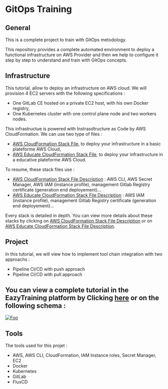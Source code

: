 # GitOps Training

## General

This is a complete project to train with GitOps metodology.

This repository provides a complete automated environment to deploy a functional infrastructure on AWS Provider and then we help to configure it step by step to understand and train with GitOps concepts.

## Infrastructure

This tutorial, allow to deploy an infrastructure on AWS cloud. We will provision 4 EC2 servers with the following specifications :
- One GitLab CE hosted on a private EC2 host, with his own Docker registry,
- One Kubernetes cluster with one control plane node and two workers nodes.

This infrastructue is powered with Instrasdtructure as Code by AWS CloudFormation. We can use two type of files :
- [AWS CloudFormation Stack File](https://github.com/samiamoura/gitops-training/blob/master/aws-stack/stack-GitOps.yml), to deploy your infrastructure in a basic plateforme AWS Cloud,
- [AWS Educate CloudFormation Stack File](https://github.com/samiamoura/gitops-training/blob/master/aws-educate-stack/stack-GitOps-educate.yml), to deploy your infrastructure in a educative plateforme AWS Cloud.

To resume, these stack files use : 
- [AWS CloudFormation Stack File Description](https://github.com/samiamoura/gitops-training/tree/master/aws-stack) : AWS CLI, AWS Secret Manager, AWS IAM (instance profile), management Gitlab Registry certificate (generation end deployement)...
- [AWS Educate CloudFormation Stack File Description](https://github.com/samiamoura/gitops-training/tree/master/aws-educate-stack) : AWS IAM (instance profile), management Gitlab Registry certificate (generation end deployement)...

Every stack is detailed in depth. You can view more details about these stacks by clicking on [AWS CloudFormation Stack File Description](https://github.com/samiamoura/gitops-training/tree/master/aws-stack) or on [AWS Educate CloudFormation Stack File Description](https://github.com/samiamoura/gitops-training/tree/master/aws-educate-stack).

## Project

In this tutorial, we will view how to implement tool chain integration with two approachs :
- Pipeline CI/CD with push approach 
- Pipeline CI/CD with pull approach

## You can view a complete tutorial in the EazyTraining platform by Clicking [here](https://bit.ly/2BzEgYy) or on the following schema : 

[![Foo](https://user-images.githubusercontent.com/58267422/88659401-499f2780-d0d5-11ea-92b3-bfcfe02c53bf.png)](https://bit.ly/2BzEgYy)

## Tools

The tools used for this projet :
- AWS, AWS CLI, CloudFormation, IAM Instance roles, Secret Manager, EC2
- Docker 
- Kubernetes 
- GitLab
- FluxCD
